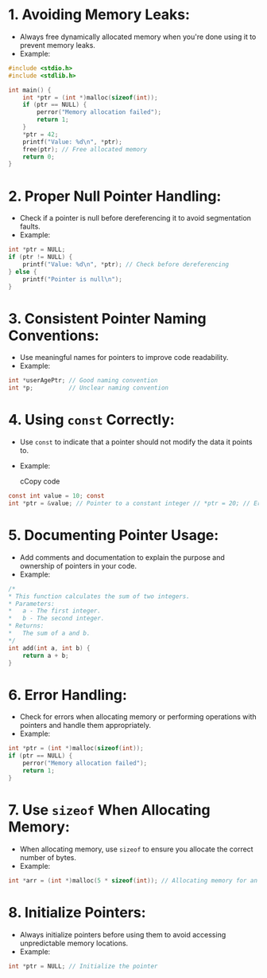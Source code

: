 
# **1. Avoiding Memory Leaks:**

- Always free dynamically allocated memory when you're done using it to prevent memory leaks.
- Example:
```c
#include <stdio.h>
#include <stdlib.h>

int main() {
    int *ptr = (int *)malloc(sizeof(int));
    if (ptr == NULL) {
        perror("Memory allocation failed");
        return 1;
    }
    *ptr = 42;
    printf("Value: %d\n", *ptr);
    free(ptr); // Free allocated memory
    return 0;
}
```

# **2. Proper Null Pointer Handling:**

- Check if a pointer is null before dereferencing it to avoid segmentation faults.
- Example:
```c
int *ptr = NULL;
if (ptr != NULL) {
    printf("Value: %d\n", *ptr); // Check before dereferencing
} else {
    printf("Pointer is null\n");
}
```

# **3. Consistent Pointer Naming Conventions:**

- Use meaningful names for pointers to improve code readability.
- Example:
```c
int *userAgePtr; // Good naming convention
int *p;          // Unclear naming convention
```

# **4. Using `const` Correctly:**

- Use `const` to indicate that a pointer should not modify the data it points to.
- Example:
    
    cCopy code
    
```c
const int value = 10; const
int *ptr = &value; // Pointer to a constant integer // *ptr = 20; // Error: Cannot modify a constant integer through ptr``
```

# **5. Documenting Pointer Usage:**

- Add comments and documentation to explain the purpose and ownership of pointers in your code.
- Example:
```c
/*
* This function calculates the sum of two integers.
* Parameters:
*   a - The first integer.
*   b - The second integer.
* Returns:
*   The sum of a and b.
*/
int add(int a, int b) {
    return a + b;
}
```

# **6. Error Handling:**

- Check for errors when allocating memory or performing operations with pointers and handle them appropriately.
- Example:
```c
int *ptr = (int *)malloc(sizeof(int));
if (ptr == NULL) {
    perror("Memory allocation failed");
    return 1;
}
```


# **7. Use `sizeof` When Allocating Memory:**

- When allocating memory, use `sizeof` to ensure you allocate the correct number of bytes.
- Example:
```c
int *arr = (int *)malloc(5 * sizeof(int)); // Allocating memory for an array of 5 integers
```

# **8. Initialize Pointers:**

- Always initialize pointers before using them to avoid accessing unpredictable memory locations.
- Example:
```c
int *ptr = NULL; // Initialize the pointer
```